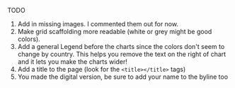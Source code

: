 TODO

1. Add in missing images. I commented them out for now.
2. Make grid scaffolding more readable (white or grey might be good colors).
3. Add a general Legend before the charts since the colors don't seem to change by country. This helps you remove the text on the right of chart and it lets you make the charts wider!
4. Add a title to the page (look for the `<title></title>` tags)
5. You made the digital version, be sure to add your name to the byline too
